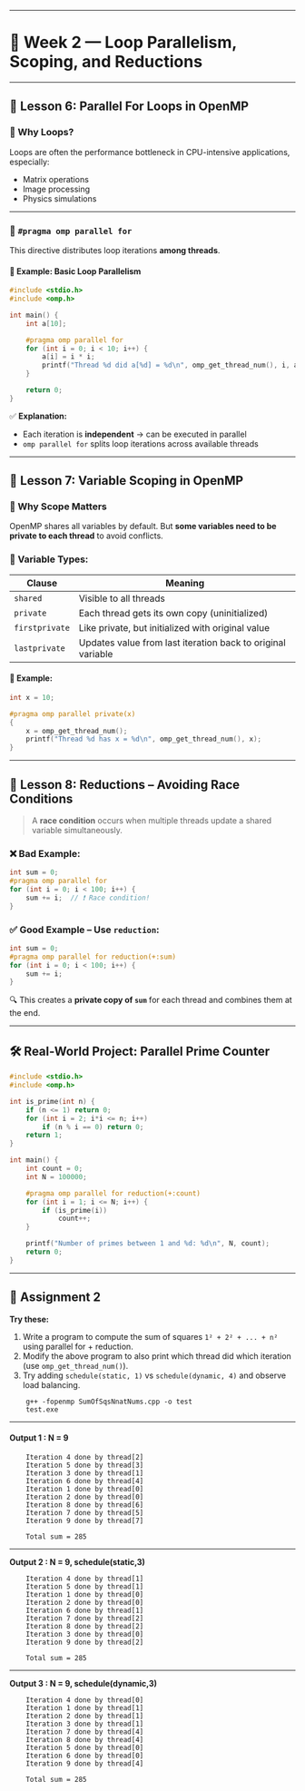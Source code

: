 
---

# 📘 Week 2 — Loop Parallelism, Scoping, and Reductions

---

## 🧭 **Lesson 6: Parallel For Loops in OpenMP**

### 🚀 Why Loops?

Loops are often the performance bottleneck in CPU-intensive applications, especially:

* Matrix operations
* Image processing
* Physics simulations

---

### 🔧 `#pragma omp parallel for`

This directive distributes loop iterations **among threads**.

#### 📄 Example: Basic Loop Parallelism

```c
#include <stdio.h>
#include <omp.h>

int main() {
    int a[10];

    #pragma omp parallel for
    for (int i = 0; i < 10; i++) {
        a[i] = i * i;
        printf("Thread %d did a[%d] = %d\n", omp_get_thread_num(), i, a[i]);
    }

    return 0;
}
```

✅ **Explanation:**

* Each iteration is **independent** → can be executed in parallel
* `omp parallel for` splits loop iterations across available threads

---

## 🧭 **Lesson 7: Variable Scoping in OpenMP**

### 🔑 Why Scope Matters

OpenMP shares all variables by default. But **some variables need to be private to each thread** to avoid conflicts.

### 🔹 Variable Types:

| Clause         | Meaning                                                     |
| -------------- | ----------------------------------------------------------- |
| `shared`       | Visible to all threads                                      |
| `private`      | Each thread gets its own copy (uninitialized)               |
| `firstprivate` | Like private, but initialized with original value           |
| `lastprivate`  | Updates value from last iteration back to original variable |

#### 📄 Example:

```c
int x = 10;

#pragma omp parallel private(x)
{
    x = omp_get_thread_num();
    printf("Thread %d has x = %d\n", omp_get_thread_num(), x);
}
```

---

## 🧭 **Lesson 8: Reductions – Avoiding Race Conditions**

> A **race condition** occurs when multiple threads update a shared variable simultaneously.

### ❌ Bad Example:

```c
int sum = 0;
#pragma omp parallel for
for (int i = 0; i < 100; i++) {
    sum += i;  // ❗ Race condition!
}
```

### ✅ Good Example – Use `reduction`:

```c
int sum = 0;
#pragma omp parallel for reduction(+:sum)
for (int i = 0; i < 100; i++) {
    sum += i;
}
```

🔍 This creates a **private copy of `sum`** for each thread and combines them at the end.

---

## 🛠 Real-World Project: Parallel Prime Counter

```c
#include <stdio.h>
#include <omp.h>

int is_prime(int n) {
    if (n <= 1) return 0;
    for (int i = 2; i*i <= n; i++)
        if (n % i == 0) return 0;
    return 1;
}

int main() {
    int count = 0;
    int N = 100000;

    #pragma omp parallel for reduction(+:count)
    for (int i = 1; i <= N; i++) {
        if (is_prime(i))
            count++;
    }

    printf("Number of primes between 1 and %d: %d\n", N, count);
    return 0;
}
```

---

## 🧪 Assignment 2

**Try these:**

1. Write a program to compute the sum of squares `1² + 2² + ... + n²` using parallel for + reduction.
2. Modify the above program to also print which thread did which iteration (use `omp_get_thread_num()`).
3. Try adding `schedule(static, 1)` vs `schedule(dynamic, 4)` and observe load balancing.

```
    g++ -fopenmp SumOfSqsNnatNums.cpp -o test
    test.exe
```
---

#### Output 1 : N = 9
```
    Iteration 4 done by thread[2]
    Iteration 5 done by thread[3]
    Iteration 3 done by thread[1]
    Iteration 6 done by thread[4]
    Iteration 1 done by thread[0]
    Iteration 2 done by thread[0]
    Iteration 8 done by thread[6]
    Iteration 7 done by thread[5]
    Iteration 9 done by thread[7]

    Total sum = 285
```
---
**Output 2 : N = 9, schedule(static,3)**
```
    Iteration 4 done by thread[1]
    Iteration 5 done by thread[1]
    Iteration 1 done by thread[0]
    Iteration 2 done by thread[0]
    Iteration 6 done by thread[1]
    Iteration 7 done by thread[2]
    Iteration 8 done by thread[2]
    Iteration 3 done by thread[0]
    Iteration 9 done by thread[2]

    Total sum = 285
```

---
**Output 3 : N = 9, schedule(dynamic,3)**
```
    Iteration 4 done by thread[0]
    Iteration 1 done by thread[1]
    Iteration 2 done by thread[1]
    Iteration 3 done by thread[1]
    Iteration 7 done by thread[4]
    Iteration 8 done by thread[4]
    Iteration 5 done by thread[0]
    Iteration 6 done by thread[0]
    Iteration 9 done by thread[4]

    Total sum = 285
```